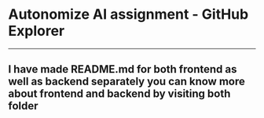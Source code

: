 # Autonomize AI assignment - GitHub Explorer

---

## I have made README.md for both frontend as well as backend separately you can know more about frontend and backend by visiting both folder
